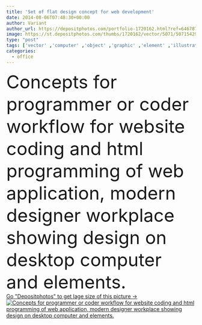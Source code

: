 ```yaml
---
title: 'Set of flat design concept for web development'
date: 2014-08-06T07:48:30+00:00
author: Variant
author_url: https://depositphotos.com/portfolio-1720162.html?ref=64678756
image: https://st.depositphotos.com/thumbs/1720162/vector/5071/50715429/api_thumb_450.jpg?forcejpeg=true
type: "post"
tags: ['vector' ,'computer' ,'object' ,'graphic' ,'element' ,'illustration' ,'design' ,'set' ,'business' ,'concepts' ,'sign' ,'abstract' ,'cable' ,'technology' ,'style' ,'banner' ,'time' ,'modern' ,'symbol' ,'elements' ,'creative' ,'concept' ,'icon' ,'office' ,'service' ,'fingers' ,'mobile' ,'services' ,'with' ,'laptop' ,'desktop' ,'flat' ,'network' ,'development' ,'work' ,'tool' ,'internet' ,'desk' ,'book' ,'learning' ,'web' ,'telecommunications' ,'code' ,'coding' ,'ecommerce' ,'online' ,'marketing' ,'website' ,'top' ,'application' ]
categories: 
  - office
---
```

<div aling="center">
            <font size="60"> Concepts for programmer or coder workflow for website coding and html programming of web application, modern designer workplace showing design on desktop computer and elements.</font>   
</div>
<div>
    <a href='https://depositphotos.com/50715429/stock-illustration-set-of-flat-design-concept.html?ref=64678756' target=_blank > Go "Depositphotos" to get lage size of this picture ->
        <img href='https://depositphotos.com/50715429/stock-illustration-set-of-flat-design-concept.html?ref=64678756' src='https://st.depositphotos.com/1720162/5071/v/950/depositphotos_50715429-stock-illustration-set-of-flat-design-concept.jpg?forcejpeg=true' alt='Concepts for programmer or coder workflow for website coding and html programming of web application, modern designer workplace showing design on desktop computer and elements.' >
    </a>
</div>
